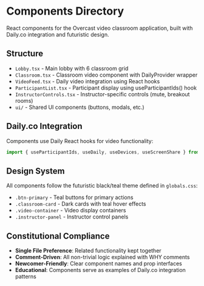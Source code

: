# Components Directory

React components for the Overcast video classroom application, built with Daily.co integration and futuristic design.

## Structure

- `Lobby.tsx` - Main lobby with 6 classroom grid
- `Classroom.tsx` - Classroom video component with DailyProvider wrapper
- `VideoFeed.tsx` - Daily video integration using React hooks
- `ParticipantList.tsx` - Participant display using useParticipantIds() hook
- `InstructorControls.tsx` - Instructor-specific controls (mute, breakout rooms)
- `ui/` - Shared UI components (buttons, modals, etc.)

## Daily.co Integration

Components use Daily React hooks for video functionality:

```typescript
import { useParticipantIds, useDaily, useDevices, useScreenShare } from '@daily-co/daily-react';
```

## Design System

All components follow the futuristic black/teal theme defined in `globals.css`:

- `.btn-primary` - Teal buttons for primary actions
- `.classroom-card` - Dark cards with teal hover effects
- `.video-container` - Video display containers
- `.instructor-panel` - Instructor control panels

## Constitutional Compliance

- **Single File Preference**: Related functionality kept together
- **Comment-Driven**: All non-trivial logic explained with WHY comments
- **Newcomer-Friendly**: Clear component names and prop interfaces
- **Educational**: Components serve as examples of Daily.co integration patterns
